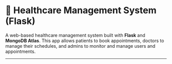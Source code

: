 # 🏥 Healthcare Management System (Flask)

A web-based healthcare management system built with **Flask** and **MongoDB Atlas**. This app allows patients to book appointments, doctors to manage their schedules, and admins to monitor and manage users and appointments.

---
